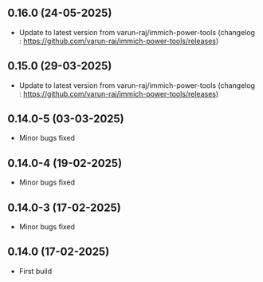 
## 0.16.0 (24-05-2025)
- Update to latest version from varun-raj/immich-power-tools (changelog : https://github.com/varun-raj/immich-power-tools/releases)

## 0.15.0 (29-03-2025)
- Update to latest version from varun-raj/immich-power-tools (changelog : https://github.com/varun-raj/immich-power-tools/releases)
## 0.14.0-5 (03-03-2025)
- Minor bugs fixed
## 0.14.0-4 (19-02-2025)
- Minor bugs fixed
## 0.14.0-3 (17-02-2025)
- Minor bugs fixed
## 0.14.0 (17-02-2025)
- First build